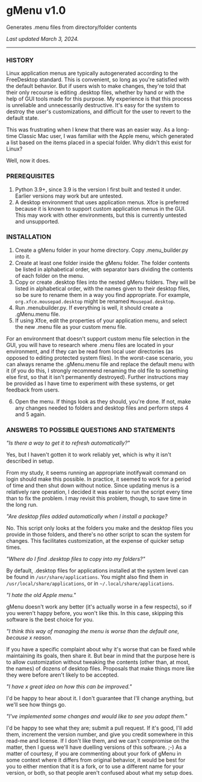 # gMenu v1.0
Generates .menu files from directory/folder contents

*Last updated March 3, 2024.*
___

### HISTORY ###
Linux application menus are typically autogenerated according to the FreeDesktop standard. This is convenient, so long as you're satisfied with the default behavior. But if users wish to make changes, they're told that their only recourse is editing .desktop files, whether by hand or with the help of GUI tools made for this purpose. My experience is that this process is unreliable and unnecessarily destructive. It's easy for the system to destroy the user's customizations, and difficult for the user to revert to the default state.

This was frustrating when I knew that there was an easier way. As a long-time Classic Mac user, I was familiar with the Apple menu, which generated a list based on the items placed in a special folder. Why didn't this exist for Linux?

Well, now it does.

### PREREQUISITES ###
1. Python 3.9+, since 3.9 is the version I first built and tested it under. Earlier versions may work but are untested.
2. A desktop environment that uses application menus. Xfce is preferred because it is known to support custom application menus in the GUI. This may work with other environments, but this is currently untested and unsupported.

### INSTALLATION ###
1. Create a gMenu folder in your home directory. Copy .menu_builder.py into it.
2. Create at least one folder inside the gMenu folder. The folder contents be listed in alphabetical order, with separator bars dividing the contents of each folder on the menu.
3. Copy or create .desktop files into the nested gMenu folders. They will be listed in alphabetical order, with the names given to their desktop files, so be sure to rename them in a way you find appropriate. For example, `org.xfce.mousepad.desktop` might be renamed `Mousepad.desktop`.
4. Run .menubuilder.py. If everything is well, it should create a .gMenu.menu file.
5. If using Xfce, edit the properties of your application menu, and select the new .menu file as your custom menu file.

  For an environment that doesn't support custom menu file selection in the GUI, you will have to research where .menu files are located in your environment, and if they can be read from local user directories (as opposed to editing protected system files). In the worst-case scenario, you can always rename the .gMenu.menu file and replace the default menu with it (if you do this, I strongly recommend renaming the old file to something else first, so that it isn't permanently destroyed). Further instructions may be provided as I have time to experiment with these systems, or get feedback from users.

6. Open the menu. If things look as they should, you're done. If not, make any changes needed to folders and desktop files and perform steps 4 and 5 again.

### ANSWERS TO POSSIBLE QUESTIONS AND STATEMENTS ###

*"Is there a way to get it to refresh automatically?"*

Yes, but I haven't gotten it to work reliably yet, which is why it isn't described in setup.

From my study, it seems running an appropriate inotifywait command on login should make this possible. In practice, it seemed to work for a period of time and then shut down without notice. Since updating menus is a relatively rare operation, I decided it was easier to run the script every time than to fix the problem. I may revisit this problem, though, to save time in the long run.

*"Are desktop files added automatically when I install a package?*

No. This script only looks at the folders you make and the desktop files you provide in those folders, and there's no other script to scan the system for changes. This facilitates customization, at the expense of quicker setup times.

*"Where do I find .desktop files to copy into my folders?"*

By default, .desktop files for applications installed at the system level can be found in `/usr/share/applications`.  You might also find them in `/usr/local/share/applications`, or in `~/.local/share/applications`.

*"I hate the old Apple menu."*

gMenu doesn't work any better (it's actually worse in a few respects), so if you weren't happy before, you won't like this. In this case, skipping this software is the best choice for you.

*"I think this way of managing the menu is worse than the default one, because x reason.*

If you have a specific complaint about why it's worse that can be fixed while maintaining its goals, then share it. But bear in mind that the purpose here is to allow customization without tweaking the contents (other than, at most, the names) of dozens of desktop files. Proposals that make things more like they were before aren't likely to be accepted.

*"I have x great idea on how this can be improved."*

I'd be happy to hear about it. I don't guarantee that I'll change anything, but we'll see how things go.

*"I've implemented some changes and would like to see you adopt them."*

I'd be happy to see what they are; submit a pull request. If it's good, I'll add them, increment the version number, and give you credit somewhere in this read-me and license. If I don't like them, and we can't compromise on the matter, then I guess we'll have duelling versions of this software. ;-) As a matter of courtesy, if you are commenting about your fork of gMenu in some context where it differs from original behavior, it would be best for you to either mention that it is a fork, or to use a different name for your version, or both, so that people aren't confused about what my setup does.
